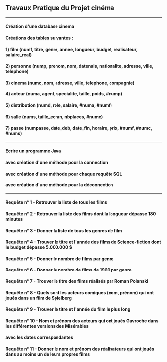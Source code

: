 ## Travaux Pratique du Projet cinéma
-------------------------------
#### Création d'une database cinema

#### Créations des tables suivantes :

#### 1) film (__numf__, titre, genre, annee, longueur, budget, realisateur, salaire_real)
#### 2) personne (nump, prenom, nom, datenais, nationalite, adresse, ville, telephone)
#### 3) cinema (numc, nom, adresse, ville, telephone, compagnie)
#### 4) acteur (numa, agent, specialite, taille, poids, #nump)
#### 5) distribution (numd, role, salaire, #numa, #numf)
#### 6) salle (nums, taille_ecran, nbplaces, #numc)
#### 7) passe (numpasse, date_deb, date_fin, horaire, prix, #numf, #numc, #nums)
-------------------------------
#### Ecrire un programme Java
#### avec création d'une méthode pour la connection
#### avec création d'une méthode pour chaque requête SQL
#### avec création d'une méthode pour la déconnection
-------------------------------
#### Requête n° 1 - Retrouver la liste de tous les films
#### Requête n° 2 - Retrouver la liste des films dont la longueur dépasse 180 minutes
#### Requête n° 3 - Donner la liste de tous les genres de film
#### Requête n° 4 - Trouver le titre et l'année des films de Science-fiction dont le budget dépasse 5.000.000 $
#### Requête n° 5 - Donner le nombre de films par genre
#### Requête n° 6 - Donner le nombre de films de 1960 par genre
#### Requête n° 7 - Trouver le titre des films réalisés par Roman Polanski
#### Requête n° 8 - Quels sont les acteurs comiques (nom, prénom) qui ont joués dans un film de Spielberg
#### Requête n° 9 - Trouver le titre et l'année du film le plus long
#### Requête n° 10 - Nom et prénom des acteurs qui ont joués Gavroche dans les différentes versions des Misérables
####                 avec les dates correspondantes
#### Requête n° 11 - Donner le nom et prénom des réalisateurs qui ont joués dans au moins un de leurs propres films
